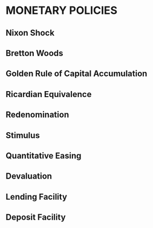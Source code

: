 # MONETARY POLICIES

## Nixon Shock

## Bretton Woods

## Golden Rule of Capital Accumulation

## Ricardian Equivalence

## Redenomination

## Stimulus

## Quantitative Easing

## Devaluation

## Lending Facility

## Deposit Facility